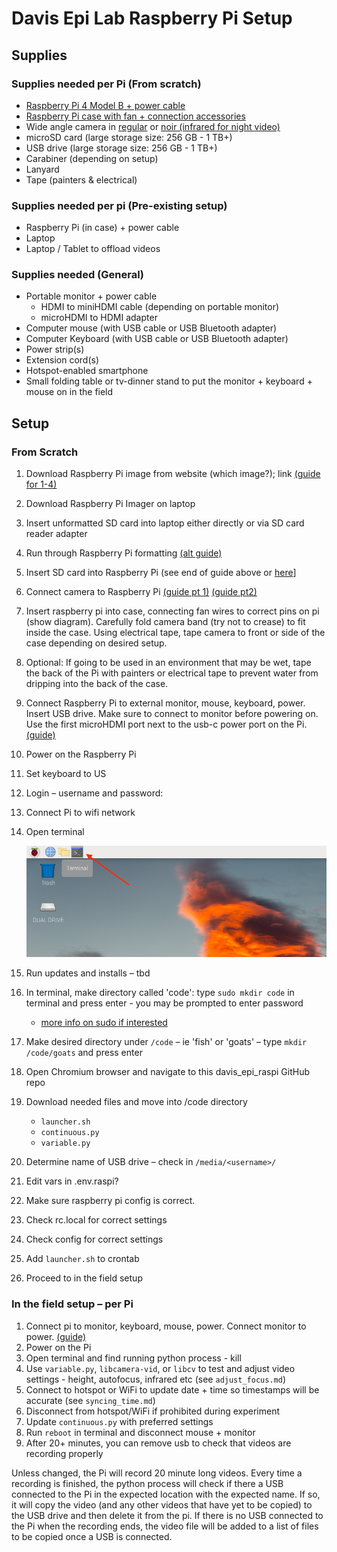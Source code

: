 # Davis Epi Lab Raspberry Pi Setup 

## Supplies
### Supplies needed per Pi (From scratch)
-	[Raspberry Pi 4 Model B + power cable](https://www.raspberrypi.com/products/raspberry-pi-4-model-b/)
-	[Raspberry Pi case with fan + connection accessories](https://vilros.com/products/vilros-accessories-starter-pack-for-raspberry-pi-4-includes-fan-cooled-case-power-supply-heatsink-set-of-4-micro-hdmi-usb-c-adapters)
-	Wide angle camera in [regular](https://vilros.com/products/raspberry-pi-camera-3?variant=39984853155934) or [noir (infrared for night video)](https://vilros.com/products/raspberry-pi-camera-3?variant=39984853221470)
-	microSD card (large storage size: 256 GB - 1 TB+)
-	USB drive (large storage size: 256 GB - 1 TB+)
-	Carabiner (depending on setup)
-	Lanyard
-	Tape (painters & electrical)

### Supplies needed per pi (Pre-existing setup)
-	Raspberry Pi (in case) + power cable
-	Laptop
-	Laptop / Tablet to offload videos

### Supplies needed (General) 
-	Portable monitor + power cable
    * HDMI to miniHDMI cable (depending on portable monitor)
    * microHDMI to HDMI adapter
-	Computer mouse (with USB cable or USB Bluetooth adapter)
-	Computer Keyboard (with USB cable or USB Bluetooth adapter)
-	Power strip(s) 
-	Extension cord(s)
-	Hotspot-enabled smartphone
-	Small folding table or tv-dinner stand to put the monitor + keyboard + mouse on in the field

## Setup
### From Scratch 
1.	Download Raspberry Pi image from website (which image?); link [(guide for 1-4)](https://www.raspberrypi.com/documentation/computers/getting-started.html#installing-the-operating-system)
2.	Download Raspberry Pi Imager on laptop
3.	Insert unformatted SD card into laptop either directly or via SD card reader adapter 
4.	Run through Raspberry Pi formatting [(alt guide)](https://projects.raspberrypi.org/en/projects/raspberry-pi-setting-up/4)
5.	Insert SD card into Raspberry Pi (see end of guide above or [here](https://www.raspberrypi.com/documentation/computers/getting-started.html#set-up-your-raspberry-pi)]
6.	Connect camera to Raspberry Pi [(guide pt 1)](https://projects.raspberrypi.org/en/projects/getting-started-with-picamera/1) [(guide pt2)](https://projects.raspberrypi.org/en/projects/getting-started-with-picamera/2)
7.	Insert raspberry pi into case, connecting fan wires to correct pins on pi (show diagram). Carefully fold camera band (try not to crease) to fit inside the case. Using electrical tape, tape camera to front or side of the case depending on desired setup.
8.	Optional: If going to be used in an environment that may be wet, tape the back of the Pi with painters or electrical tape to prevent water from dripping into the back of the case.
9.	Connect Raspberry Pi to external monitor, mouse, keyboard, power. Insert USB drive. Make sure to connect to monitor before powering on. Use the first microHDMI port next to the usb-c power port on the Pi. [(guide)](https://projects.raspberrypi.org/en/projects/raspberry-pi-setting-up/6)
10. Power on the Raspberry Pi 
11. Set keyboard to US
12. Login – username and password: 
13. Connect Pi to wifi network
14. Open terminal

    <img src=screenshots/terminal.png>
15. Run updates and installs – tbd 
16. In terminal, make directory called 'code': type `sudo mkdir code` in terminal and press enter - you may be prompted to enter password
    - [more info on sudo if interested](https://en.wikipedia.org/wiki/Sudo)
17. Make desired directory under `/code` – ie 'fish' or 'goats' – type `mkdir /code/goats` and press enter
18. Open Chromium browser and navigate to this davis_epi_raspi GitHub repo
19. Download needed files and move into /code directory
    - `launcher.sh`
    - `continuous.py`
    - `variable.py`
21. Determine name of USB drive – check in `/media/<username>/`
22. Edit vars in .env.raspi? 
23. Make sure raspberry pi config is correct. 
24. Check rc.local for correct settings 
25. Check config for correct settings
26. Add `launcher.sh` to crontab 
27. Proceed to in the field setup 

### In the field setup – per Pi 
1.	Connect pi to monitor, keyboard, mouse, power. Connect monitor to power. [(guide)](https://projects.raspberrypi.org/en/projects/raspberry-pi-setting-up/6)
2.	Power on the Pi 
3.	Open terminal and find running python process - kill
4.	Use `variable.py`, `libcamera-vid`, or `libcv` to test and adjust video settings - height, autofocus, infrared etc (see `adjust_focus.md`)
5.	Connect to hotspot or WiFi to update date + time so timestamps will be accurate (see `syncing_time.md`)
6.	Disconnect from hotspot/WiFi if prohibited during experiment
7.	Update `continuous.py` with preferred settings
8.	Run `reboot` in terminal and disconnect mouse + monitor
9.	After 20+ minutes, you can remove usb to check that videos are recording properly

Unless changed, the Pi will record 20 minute long videos. Every time a recording is finished, the python process will check if there a USB connected to the Pi in the expected location with the expected name. If so, it will copy the video (and any other videos that have yet to be copied) to the USB drive and then delete it from the pi. If there is no USB connected to the Pi when the recording ends, the video file will be added to a list of files to be copied once a USB is connected. 
